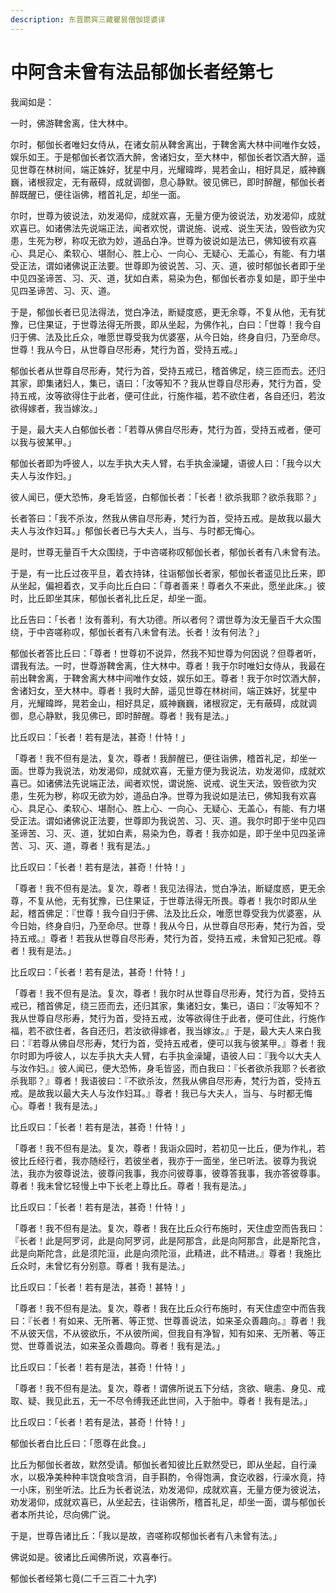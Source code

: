 ```yaml
---
description: 东晋罽宾三藏瞿昙僧伽提婆译
---
```


# 中阿含未曾有法品郁伽长者经第七

我闻如是：

一时，佛游鞞舍离，住大林中。

尔时，郁伽长者唯妇女侍从，在诸女前从鞞舍离出，于鞞舍离大林中间唯作女妓，娱乐如王。于是郁伽长者饮酒大醉，舍诸妇女，至大林中，郁伽长者饮酒大醉，遥见世尊在林树间，端正姝好，犹星中月，光耀暐晔，晃若金山，相好具足，威神巍巍，诸根寂定，无有蔽碍，成就调御，息心静默。彼见佛已，即时醉醒，郁伽长者醉既醒已，便往诣佛，稽首礼足，却坐一面。

尔时，世尊为彼说法，劝发渴仰，成就欢喜，无量方便为彼说法，劝发渴仰，成就欢喜已。如诸佛法先说端正法，闻者欢悦，谓说施、说戒、说生天法，毁呰欲为灾患，生死为秽，称叹无欲为妙，道品白净。世尊为彼说如是法已，佛知彼有欢喜心、具足心、柔软心、堪耐心、胜上心、一向心、无疑心、无盖心，有能、有力堪受正法，谓如诸佛说正法要。世尊即为彼说苦、习、灭、道，彼时郁伽长者即于坐中见四圣谛苦、习、灭、道，犹如白素，易染为色，郁伽长者亦复如是，即于坐中见四圣谛苦、习、灭、道。

于是，郁伽长者已见法得法，觉白净法，断疑度惑，更无余尊，不复从他，无有犹豫，已住果证，于世尊法得无所畏，即从坐起，为佛作礼，白曰：「世尊！我今自归于佛、法及比丘众，唯愿世尊受我为优婆塞，从今日始，终身自归，乃至命尽。世尊！我从今日，从世尊自尽形寿，梵行为首，受持五戒。」

郁伽长者从世尊自尽形寿，梵行为首，受持五戒已，稽首佛足，绕三匝而去。还归其家，即集诸妇人，集已，语曰：「汝等知不？我从世尊自尽形寿，梵行为首，受持五戒，汝等欲得住于此者，便可住此，行施作福，若不欲住者，各自还归，若汝欲得嫁者，我当嫁汝。」

于是，最大夫人白郁伽长者：「若尊从佛自尽形寿，梵行为首，受持五戒者，便可以我与彼某甲。」

郁伽长者即为呼彼人，以左手执大夫人臂，右手执金澡罐，语彼人曰：「我今以大夫人与汝作妇。」

彼人闻已，便大恐怖，身毛皆竖，白郁伽长者：「长者！欲杀我耶？欲杀我耶？」

长者答曰：「我不杀汝，然我从佛自尽形寿，梵行为首，受持五戒。是故我以最大夫人与汝作妇耳。」郁伽长者已与大夫人，当与、与时都无悔心。

是时，世尊无量百千大众围绕，于中咨嗟称叹郁伽长者，郁伽长者有八未曾有法。

于是，有一比丘过夜平旦，着衣持钵，往诣郁伽长者家，郁伽长者遥见比丘来，即从坐起，偏袒着衣，叉手向比丘白曰：「尊者善来！尊者久不来此，愿坐此床。」彼时，比丘即坐其床，郁伽长者礼比丘足，却坐一面。

比丘告曰：「长者！汝有善利，有大功德。所以者何？谓世尊为汝无量百千大众围绕，于中咨嗟称叹，郁伽长者有八未曾有法。长者！汝有何法？」

郁伽长者答比丘曰：「尊者！世尊初不说异，然我不知世尊为何因说？但尊者听，谓我有法。一时，世尊游鞞舍离，住大林中。尊者！我于尔时唯妇女侍从，我最在前出鞞舍离，于鞞舍离大林中间唯作女妓，娱乐如王。尊者！我于尔时饮酒大醉，舍诸妇女，至大林中。尊者！我时大醉，遥见世尊在林树间，端正姝好，犹星中月，光耀暐晔，晃若金山，相好具足，威神巍巍，诸根寂定，无有蔽碍，成就调御，息心静默，我见佛已，即时醉醒。尊者！我有是法。」

比丘叹曰：「长者！若有是法，甚奇！什特！」

「尊者！我不但有是法，复次，尊者！我醉醒已，便往诣佛，稽首礼足，却坐一面。世尊为我说法，劝发渴仰，成就欢喜，无量方便为我说法，劝发渴仰，成就欢喜已。如诸佛法先说端正法，闻者欢悦，谓说施、说戒、说生天法，毁呰欲为灾患，生死为秽，称叹无欲为妙，道品白净。世尊为我说如是法已，佛知我有欢喜心、具足心、柔软心、堪耐心、胜上心、一向心、无疑心、无盖心，有能、有力堪受正法。谓如诸佛说正法要，世尊即为我说苦、习、灭、道。我尔时即于坐中见四圣谛苦、习、灭、道，犹如白素，易染为色，尊者！我亦如是，即于坐中见四圣谛苦、习、灭、道，尊者！我有是法。」

比丘叹曰：「长者！若有是法，甚奇！什特！」

「尊者！我不但有是法。复次，尊者！我见法得法，觉白净法，断疑度惑，更无余尊，不复从他，无有犹豫，已住果证，于世尊法得无所畏。尊者！我尔时即从坐起，稽首佛足：『世尊！我今自归于佛、法及比丘众，唯愿世尊受我为优婆塞，从今日始，终身自归，乃至命尽。世尊！我从今日，从世尊自尽形寿，梵行为首，受持五戒。』尊者！若我从世尊自尽形寿，梵行为首，受持五戒，未曾知己犯戒。尊者！我有是法。」

比丘叹曰：「长者！若有是法，甚奇！什特！」

「尊者！我不但有是法。复次，尊者！我尔时从世尊自尽形寿，梵行为首，受持五戒已，稽首佛足，绕三匝而去，还归其家，集诸妇女，集已，语曰：『汝等知不？我从世尊自尽形寿，梵行为首，受持五戒，汝等欲得住于此者，便可住此，行施作福，若不欲住者，各自还归，若汝欲得嫁者，我当嫁汝。』于是，最大夫人来白我曰：『若尊从佛自尽形寿，梵行为首，受持五戒者，便可以我与彼某甲。』尊者！我尔时即为呼彼人，以左手执大夫人臂，右手执金澡罐，语彼人曰：『我今以大夫人与汝作妇。』彼人闻已，便大恐怖，身毛皆竖，而白我曰：『长者欲杀我耶？长者欲杀我耶？』尊者！我语彼曰：『不欲杀汝，然我从佛自尽形寿，梵行为首，受持五戒。是故我以最大夫人与汝作妇耳。』尊者！我已与大夫人，当与、与时都无悔心。尊者！我有是法。」

比丘叹曰：「长者！若有是法，甚奇！什特！」

「尊者！我不但有是法。复次，尊者！我诣众园时，若初见一比丘，便为作礼，若彼比丘经行者，我亦随经行，若彼坐者，我亦于一面坐，坐已听法。彼尊为我说法，我亦为彼尊说法，彼尊问我事，我亦问彼尊事，彼尊答我事，我亦答彼尊事。尊者！我未曾忆轻慢上中下长老上尊比丘。尊者！我有是法。」

比丘叹曰：「长者！若有是法，甚奇！什特！」

「尊者！我不但有是法。复次，尊者！我在比丘众行布施时，天住虚空而告我曰：『长者！此是阿罗诃，此是向阿罗诃，此是阿那含，此是向阿那含，此是斯陀含，此是向斯陀含，此是须陀洹，此是向须陀洹，此精进，此不精进。』尊者！我施比丘众时，未曾忆有分别意。尊者！我有是法。」

比丘叹曰：「长者！若有是法，甚奇！甚特！」

「尊者！我不但有是法。复次，尊者！我在比丘众行布施时，有天住虚空中而告我曰：『长者！有如来、无所著、等正觉、世尊善说法，如来圣众善趣向。』尊者！我不从彼天信，不从彼欲乐，不从彼所闻，但我自有净智，知有如来、无所著、等正觉、世尊善说法，如来圣众善趣向。尊者！我有是法。」

比丘叹曰：「长者！若有是法，甚奇！什特！」

「尊者！我不但有是法。复次，尊者！谓佛所说五下分结，贪欲、瞋恚、身见、戒取、疑、我见此五，无一不尽令缚我还此世间，入于胎中。尊者！我有是法。」

比丘叹曰：「长者！若有是法，甚奇！什特！」

郁伽长者白比丘曰：「愿尊在此食。」

比丘为郁伽长者故，默然受请。郁伽长者知彼比丘默然受已，即从坐起，自行澡水，以极净美种种丰饶食啖含消，自手斟酌，令得饱满，食讫收器，行澡水竟，持一小床，别坐听法。比丘为长者说法，劝发渴仰，成就欢喜，无量方便为彼说法，劝发渴仰，成就欢喜已，从坐起去，往诣佛所，稽首礼足，却坐一面，谓与郁伽长者本所共论，尽向佛广说。

于是，世尊告诸比丘：「我以是故，咨嗟称叹郁伽长者有八未曾有法。」

佛说如是。彼诸比丘闻佛所说，欢喜奉行。

郁伽长者经第七竟(二千三百二十九字)
